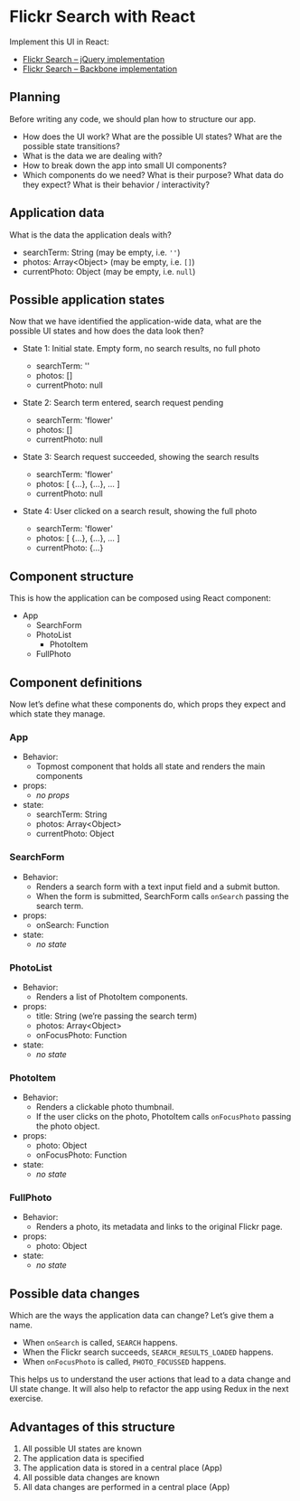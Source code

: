 # Flickr Search with React

Implement this UI in React:

- [Flickr Search – jQuery implementation](https://molily.de/javascript-introduction/flickr-jquery.html)
- [Flickr Search – Backbone implementation](https://molily.de/javascript-introduction/flickr-backbone.html)

## Planning

Before writing any code, we should plan how to structure our app.

- How does the UI work? What are the possible UI states? What are the possible state transitions?
- What is the data we are dealing with?
- How to break down the app into small UI components?
- Which components do we need? What is their purpose? What data do they expect? What is their behavior / interactivity?

## Application data

What is the data the application deals with?

- searchTerm: String (may be empty, i.e. `''`)
- photos: Array&lt;Object> (may be empty, i.e. `[]`)
- currentPhoto: Object (may be empty, i.e. `null`)

## Possible application states

Now that we have identified the application-wide data, what are the possible UI states and how does the data look then?

- State 1: Initial state. Empty form, no search results, no full photo
  - searchTerm: ''
  - photos: []
  - currentPhoto: null

- State 2: Search term entered, search request pending
  - searchTerm: 'flower'
  - photos: []
  - currentPhoto: null

- State 3: Search request succeeded, showing the search results
  - searchTerm: 'flower'
  - photos: [ {…}, {…}, … ]
  - currentPhoto: null

- State 4: User clicked on a search result, showing the full photo
  - searchTerm: 'flower'
  - photos: [ {…}, {…}, … ]
  - currentPhoto: {…}

## Component structure

This is how the application can be composed using React component:

- App
  - SearchForm
  - PhotoList
    - PhotoItem
  - FullPhoto

## Component definitions

Now let’s define what these components do, which props they expect and which state they manage.

### App

- Behavior:
  - Topmost component that holds all state and renders the main components
- props:
  - *no props*
- state:
  - searchTerm: String
  - photos: Array&lt;Object>
  - currentPhoto: Object

### SearchForm

- Behavior:
  - Renders a search form with a text input field and a submit button.
  - When the form is submitted, SearchForm calls `onSearch` passing the search term.
- props:
  - onSearch: Function
- state:
  - *no state*

### PhotoList

- Behavior:
  - Renders a list of PhotoItem components.
- props:
  - title: String (we’re passing the search term)
  - photos: Array&lt;Object>
  - onFocusPhoto: Function
- state:
  - *no state*

### PhotoItem

- Behavior:
  - Renders a clickable photo thumbnail.
  - If the user clicks on the photo, PhotoItem calls `onFocusPhoto` passing the photo object.
- props:
  - photo: Object
  - onFocusPhoto: Function
- state:
  - *no state*

### FullPhoto

- Behavior:
  - Renders a photo, its metadata and links to the original Flickr page.
- props:
  - photo: Object
- state:
  - *no state*

## Possible data changes

Which are the ways the application data can change? Let’s give them a name.

- When `onSearch` is called, `SEARCH` happens.
- When the Flickr search succeeds, `SEARCH_RESULTS_LOADED` happens.
- When `onFocusPhoto` is called, `PHOTO_FOCUSSED` happens.

This helps us to understand the user actions that lead to a data change and UI state change. It will also help to refactor the app using Redux in the next exercise.

## Advantages of this structure

1. All possible UI states are known
2. The application data is specified
3. The application data is stored in a central place (App)
4. All possible data changes are known
5. All data changes are performed in a central place (App)

